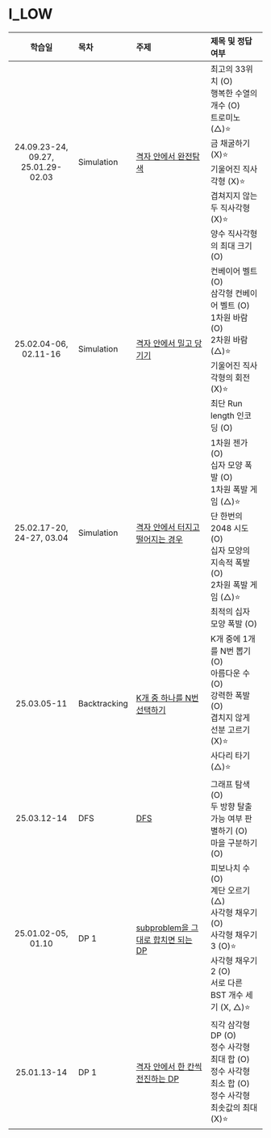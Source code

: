 # I_LOW

|                학습일                 | 목차         | 주제                                                                                         | 제목 및 정답여부                                                                                                                                                                      |
| :-----------------------------------: | :----------- | :------------------------------------------------------------------------------------------- | :------------------------------------------------------------------------------------------------------------------------------------------------------------------------------------ |
| 24.09.23-24, 09.27,<br>25.01.29-02.03 | Simulation   | [격자 안에서 완전탐색](./Simulation/격자%20안에서%20완전탐색.js)                             | 최고의 33위치 (O)<br>행복한 수열의 개수 (O)<br>트로미노 (△)⭐️<br>금 채굴하기 (X)⭐️<br>기울어진 직사각형 (X)⭐️<br>겹쳐지지 않는 두 직사각형 (X)⭐️<br>양수 직사각형의 최대 크기 (O) |
|         25.02.04-06, 02.11-16         | Simulation   | [격자 안에서 밀고 당기기](./Simulation/격자%20안에서%20밀고%20당기기.js)                     | 컨베이어 벨트 (O)<br>삼각형 컨베이어 벨트 (O)<br>1차원 바람 (O)<br>2차원 바람 (△)⭐️<br>기울어진 직사각형의 회전 (X)⭐️<br>최단 Run length 인코딩 (O)                                 |
|       25.02.17-20, 24-27, 03.04       | Simulation   | [격자 안에서 터지고 떨어지는 경우](./Simulation/격자%20안에서%20터지고%20떨어지는%20경우.js) | 1차원 젠가 (O)<br>십자 모양 폭발 (O)<br>1차원 폭발 게임 (△)⭐️<br>단 한번의 2048 시도 (O)<br>십자 모양의 지속적 폭발 (O)<br>2차원 폭발 게임 (△)⭐️<br>최적의 십자 모양 폭발 (O)       |
|              25.03.05-11              | Backtracking | [K개 중 하나를 N번 선택하기](./Backtracking/K개%20중%20하나를%20N번%20선택하기.js)           | K개 중에 1개를 N번 뽑기 (O)<br>아름다운 수 (O)<br>강력한 폭발 (O)<br>겹치지 않게 선분 고르기 (X)⭐️<br>사다리 타기 (△)⭐️<br>                                                         |
|              25.03.12-14              | DFS          | [DFS](./DFS/DFS.js)                                                                          | 그래프 탐색 (O)<br>두 방향 탈출 가능 여부 판별하기 (O)<br>마을 구분하기 (O)<br>                                                                                                       |
|          25.01.02-05, 01.10           | DP 1         | [subproblem을 그대로 합치면 되는 DP](./DP%201/subproblem을%20그대로%20합치면%20되는%20DP.js) | 피보나치 수 (O)<br>계단 오르기 (△)<br>사각형 채우기 (O)<br>사각형 채우기3 (O)⭐️<br>사각형 채우기2 (O)<br>서로 다른 BST 개수 세기 (X, △)⭐️                                           |
|              25.01.13-14              | DP 1         | [격자 안에서 한 칸씩 전진하는 DP](./DP%201/격자%20안에서%20한%20칸씩%20전진하는%20DP.js)     | 직각 삼각형 DP (O)<br>정수 사각형 최대 합 (O)<br>정수 사각형 최소 합 (O)<br>정수 사각형 최솟값의 최대 (X)⭐️<br>                                                                      |
